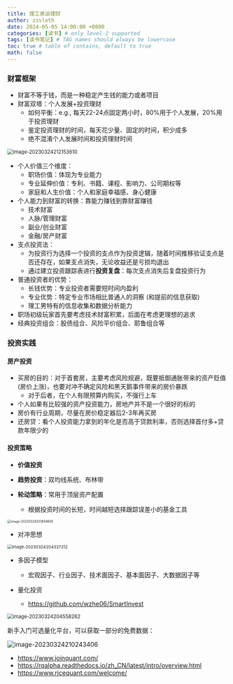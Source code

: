```yaml
---
title: 理工男谈理财
author: zssloth
date: 2024-05-05 14:00:00 +0800
categories: [读书] # only level-2 supported
tags: [读书笔记] # TAG names should always be lowercase
toc: true # table of contains, default to true
math: false
---
```


### 财富框架

- 财富不等于钱，而是一种稳定产生钱的能力或者项目
- 财富双塔：个人发展+投资理财
  - 如何平衡：e.g., 每天22-24点固定两小时，80%用于个人发展，20%用于投资理财
  - 鉴定投资理财的时间，每天花少量、固定的时间，积少成多
  - 绝不混淆个人发展时间和投资理财时间

<img src="https://cdn.jsdelivr.net/gh/zssloth/image-resource@main/githubBlog/image-20230324212153610.png" alt="image-20230324212153610" style="zoom:80%;" />

- 个人价值三个维度：
  - 职场价值：体现为专业能力
  - 专业延伸价值：专利、书籍、课程、影响力、公司期权等
  - 家庭和人生价值：个人和家庭幸福感、身心健康
- 个人能力到财富的转换：靠能力赚钱到靠财富赚钱
  - 技术财富
  - 人脉/管理财富
  - 副业/创业财富
  - 金融/房产财富
- 支点投资法：
  - 为投资行为选择一个投资的支点作为投资逻辑，随着时间推移验证支点是否还存在，如果支点消失，无论收益还是亏损均退出
  - 通过建立投资跟踪表进行**投资复盘**：每次支点消失后复盘投资行为
- 普通投资者的优势：
  - 长钱优势：专业投资者需要短时间内盈利
  - 专业优势：特定专业市场相比普通人的洞察 (和提前的信息获取)
  - 理工男特有的信息收集和数据分析能力
- 职场初级玩家首先要考虑技术财富积累，后面在考虑更理想的追求
- 经典投资组合：股债组合、风险平价组合、耶鲁组合等

### 投资实践

#### 房产投资

- 买房的目的：对于首套房，主要考虑风险规避，既要抵御通胀带来的资产贬值(房价上涨)，也要对冲不确定风险和黑天鹅事件带来的房价暴跌
  - 对于后者，在个人有限预算内购买，不强行上车
- 个人如果有比较强的资产投资能力，房地产并不是一个很好的标的
- 房价有行业周期，尽量在房价稳定器后2-3年再买房
- 还房贷：看个人投资能力拿到的年化是否高于贷款利率，否则选择首付多+贷款年限少的

#### 投资策略

- **价值投资**

- **趋势投资**：双均线系统、布林带

- **轮动策略**：常用于顶层资产配置
  - 根据投资时间的长短，时间越短选择跟踪误差小的基金工具

<img src="https://cdn.jsdelivr.net/gh/zssloth/image-resource@main/githubBlog/image-20230324203654605-16796614212171.png" alt="image-20230324203654605" style="zoom:50%;" />

- 对冲思想

<img src="https://cdn.jsdelivr.net/gh/zssloth/image-resource@main/githubBlog/image-20230324204327212-16796618095473.png" alt="image-20230324204327212" style="zoom:67%;" />

- 多因子模型
  - 宏观因子、行业因子、技术面因子、基本面因子、大数据因子等

- 量化投资
  - https://github.com/wzhe06/SmartInvest

<img src="https://cdn.jsdelivr.net/gh/zssloth/image-resource@main/githubBlog/image-20230324204558262.png" alt="image-20230324204558262" style="zoom: 80%;" />

新手入门可选量化平台，可以获取一部分的免费数据：

![image-20230324210243406](https://cdn.jsdelivr.net/gh/zssloth/image-resource@main/githubBlog/image-20230324210243406.png)

- https://www.joinquant.com/
- https://rqalpha.readthedocs.io/zh_CN/latest/intro/overview.html
- https://www.ricequant.com/welcome/